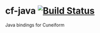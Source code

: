 # cf-java [![Build Status](https://travis-ci.org/joergen7/cf-java.svg?branch=master)](https://travis-ci.org/joergen7/cf-java)

Java bindings for Cuneiform
